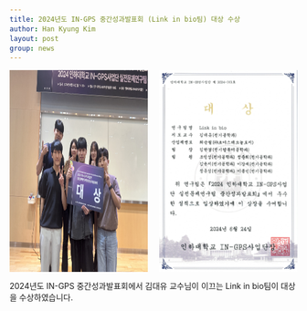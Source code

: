 ```yaml
---
title: 2024년도 IN-GPS 중간성과발표회 (Link in bio팀) 대상 수상
author: Han Kyung Kim
layout: post
group: news
---
```


<div style="display: flex; justify-content: space-between;">
    <img src="/static/img/news/gps2024.jpg" alt="MR5 2220 empty" class="img-responsive" style="width: 48%;">
    <img src="/static/img/news/Big award.png" alt="MR5 2220 empty" class="img-responsive" style="width: 48%;">
</div>

2024년도 IN-GPS 중간성과발표회에서 김대유 교수님이 이끄는 Link in bio팀이 대상을 수상하였습니다.